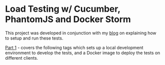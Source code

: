 # Load Testing w/ Cucumber, PhantomJS and Docker Storm

This project was developed in conjunction with my [blog](http://keekdageek.com) on explaining how to setup and run these tests.

[Part 1](http://keekdageek.com/02-08-2015/cucumber-phantomjs-docker-1.html) - covers the following tags which sets up a local development environment to develop the tests, and a Docker image to deploy the tests on different clients.
